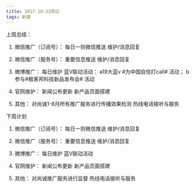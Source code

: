 ```yaml
---
title: 2017-10-23周记 
tags: 新建
---
```




上周总结：

1. 微信推广（订阅号）：
每日一则微信推送
维护/消息回复

2. 微信推广（服务号）：
重要信息推送
维护/消息回复

3. 微博推广：
每日维护
蓝V联动活动：
a19大蓝v #为中国自信打call# 活动；
b 参与#极客邦科技新品发布会# 活动

4. 官网维护：
新闻公布更新
新产品页面搭建

5. 其他：
对尚诚1-8月所有推广服务进行传播效果检测
热线电话接听与服务




下周计划

 1. 微信推广（订阅号）：
每日一则微信推送
维护/消息回复

2. 微信推广（服务号）：
重要信息推送
维护/消息回复

3. 微博推广：
每日维护
蓝V联动活动

4. 官网维护：
新闻公布更新
新产品页面搭建

5. 其他：
对尚诚推广服务进行监督
热线电话接听与服务